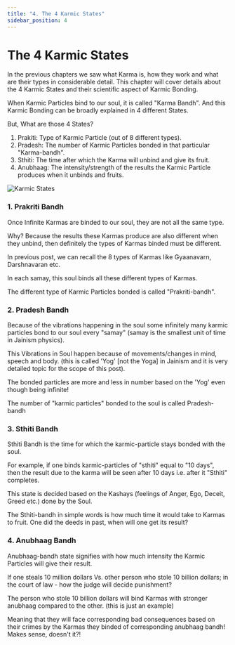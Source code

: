 ```yaml
---
title: "4. The 4 Karmic States"
sidebar_position: 4
---
```


# The 4 Karmic States

In the previous chapters we saw what Karma is, how they work and what are their types in considerable detail. This chapter will cover details about the 4 Karmic States and their scientific aspect of Karmic Bonding.

When Karmic Particles bind to our soul, it is called
"Karma Bandh". And this Karmic Bonding can be broadly explained in 4 different States.

But, What are those 4 States?

1. Prakiti: Type of Karmic Particle (out of 8 different types).
2. Pradesh: The number of Karmic Particles bonded in that particular "Karma-bandh".
3. Sthiti: The time after which the Karma will unbind and give its fruit.
4. Anubhaag: The intensity/strength of the results the Karmic Particle produces when it unbinds and fruits.

![Karmic States](/img/karmic_states.jpeg "Karmic States")

### 1. Prakriti Bandh

Once Infinite Karmas are binded to our soul, they are not all the same type.

Why? Because the results these Karmas produce are also different when they unbind, then definitely the types of Karmas binded must be different.

In previous post, we can recall the 8 types of Karmas like Gyaanavarn, Darshnavaran etc.

In each samay, this soul binds all these different types of Karmas.

The different type of Karmic Particles bonded is called "Prakriti-bandh".

### 2. Pradesh Bandh

Because of the vibrations happening in the soul some infinitely many karmic particles bond to our soul every "samay" (samay is the smallest unit of time in Jainism physics).

This Vibrations in Soul happen because of movements/changes in mind, speech and body. (this is called 'Yog' [not the Yoga] in Jainism and it is very detailed topic for the scope of this post).

The bonded particles are more and less in number based on the 'Yog' even though being infinite!

The number of "karmic particles" bonded to the soul is called Pradesh-bandh

### 3. Sthiti Bandh

Sthiti Bandh is the time for which the karmic-particle stays bonded with the soul.

For example, if one binds karmic-particles of "sthiti" equal to "10 days", then the result due to the karma will be seen after 10 days i.e. after it "Sthiti" completes.

This state is decided based on the Kashays (feelings of Anger, Ego, Deceit, Greed etc.) done by the Soul.

The Sthiti-bandh in simple words is how much time it would take to Karmas to fruit. One did the deeds in past, when will one get its result?

### 4. Anubhaag Bandh

Anubhaag-bandh state signifies with how much intensity the Karmic Particles will give their result.

If one steals 10 million dollars Vs. other person who stole 10 billion dollars; in the court of law - how the judge will decide punishment?

The person who stole 10 billion dollars will bind Karmas with stronger anubhaag compared to the other. (this is just an example)

Meaning that they will face corresponding bad consequences based on their crimes by the Karmas they binded of corresponding anubhaag bandh! Makes sense, doesn't it?!
